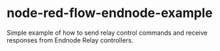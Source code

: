 # node-red-flow-endnode-example

Simple example of how to send relay control commands and receive responses from Endnode Relay controllers.
